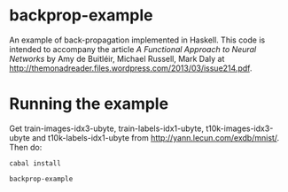 backprop-example
================

An example of back-propagation implemented in Haskell. 
This code is intended to accompany the article 
_A Functional Approach to Neural Networks_ by Amy de Buitléir, Michael Russell, Mark Daly
at http://themonadreader.files.wordpress.com/2013/03/issue214.pdf.

Running the example
===================
Get train-images-idx3-ubyte, train-labels-idx1-ubyte, t10k-images-idx3-ubyte
and t10k-labels-idx1-ubyte from http://yann.lecun.com/exdb/mnist/.
Then do:

``cabal install``

``backprop-example``



